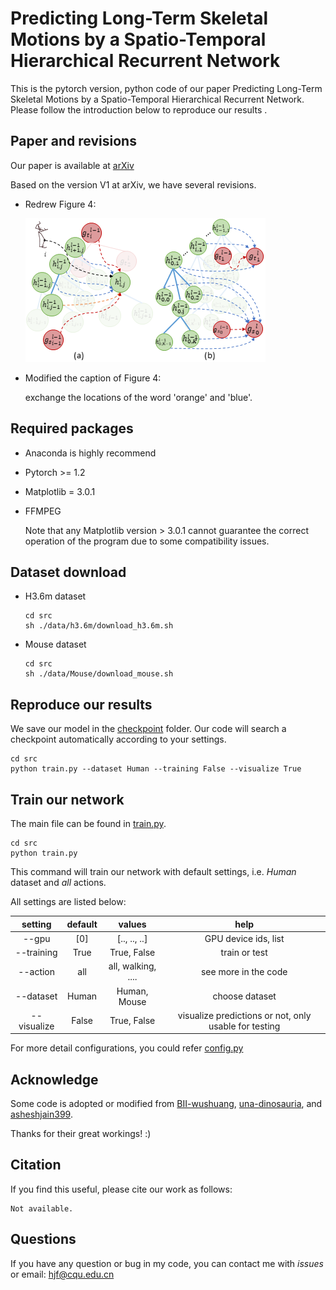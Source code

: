 # Predicting Long-Term Skeletal Motions by a Spatio-Temporal Hierarchical Recurrent Network
This is the pytorch version, python code of our paper Predicting Long-Term Skeletal Motions by a Spatio-Temporal Hierarchical Recurrent Network.  
Please follow the introduction below to reproduce our results .   

## Paper and revisions

Our paper is available at [arXiv](https://arxiv.org/abs/1911.02404)  

Based on the version V1 at arXiv, we have several revisions.

* Redrew Figure 4:

  ![Fig 4](fig2.png)

* Modified the caption of Figure 4:

  exchange the locations of the word 'orange' and 'blue'.

  

## Required packages

* Anaconda is highly recommend 

* Pytorch >= 1.2

* Matplotlib = 3.0.1

* FFMPEG 

  Note that any Matplotlib version > 3.0.1 cannot guarantee the correct operation of the program due to some compatibility issues.

## Dataset download

* H3.6m dataset

  ```shell
  cd src
  sh ./data/h3.6m/download_h3.6m.sh
  ```

* Mouse dataset

  ```shell
  cd src
  sh ./data/Mouse/download_mouse.sh
  ```
  
## Reproduce our results

We save our model in the [checkpoint]( https://github.com/p0werHu/human-motion-prediction/tree/master/src/checkpoint ) folder. Our code will search a checkpoint automatically according to your settings. 

```shell
cd src
python train.py --dataset Human --training False --visualize True
```

## Train our network

The main file can be found in [train.py]( https://github.com/p0werHu/human-motion-prediction/blob/master/src/train.py ).

````shell
cd src
python train.py
````

This command will train our network with default settings, i.e. *Human* dataset and *all* actions.

All settings are listed below:

setting | default | values | help
:--:|:--:|:--:|:--:
--gpu|[0]|[.., .., ..]|GPU device ids, list
--training|True|True, False| train or test
--action|all|all, walking, ....|see more in the code
--dataset|Human|Human, Mouse|choose dataset
--visualize|False|True, False|visualize predictions or not, only usable for testing

For more detail configurations, you could refer [config.py]( https://github.com/p0werHu/human-motion-prediction/blob/master/src/config.py )

## Acknowledge 

Some code is adopted or modified from [BII-wushuang]( https://github.com/BII-wushuang/Lie-Group-Motion-Prediction ), [una-dinosauria]( https://github.com/una-dinosauria/human-motion-prediction ), and [asheshjain399]( https://github.com/asheshjain399/RNNexp ).   

Thanks for their great workings! :)

## Citation

If you find this useful, please cite our work as follows:

```
Not available.
```

## Questions
If you have any question or bug in my code, you can contact me with *issues* or email: hjf@cqu.edu.cn



